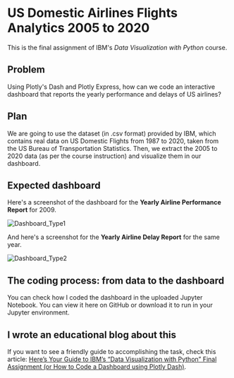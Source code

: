 # US Domestic Airlines Flights Analytics 2005 to 2020
This is the final assignment of IBM's _Data Visualization with Python_ course.

## Problem
Using Plotly's Dash and Plotly Express, how can we code an interactive dashboard that reports the yearly performance and delays of US airlines? 

## Plan 
We are going to use the dataset (in .csv format) provided by IBM, which contains real data on US Domestic Flights from 1987 to 2020, taken from the US Bureau of Transportation Statistics. Then, we extract the 2005 to 2020 data (as per the course instruction) and visualize them in our dashboard.

## Expected dashboard
Here's a screenshot of the dashboard for the __Yearly Airline Performance Report__ for 2009. 

![Dashboard_Type1](https://github.com/marvin-rubia/US-Domestic-Flights-Analytics-2005-to-2020/assets/140475770/a3fcd42b-b6e4-4a04-84b3-e72c7e16e404)

And here's a screenshot for the __Yearly Airline Delay Report__ for the same year. 

![Dashboard_Type2](https://github.com/marvin-rubia/US-Domestic-Flights-Analytics-2005-to-2020/assets/140475770/82edc70e-749c-4caa-abd9-4e51dd9582ed)

## The coding process: from data to the dashboard
You can check how I coded the dashboard in the uploaded Jupyter Notebook. You can view it here on GitHub or download it to run in your Jupyter environment. 

## I wrote an educational blog about this
If you want to see a friendly guide to accomplishing the task, check this article: [Here’s Your Guide to IBM’s “Data Visualization with Python” Final Assignment (or How to Code a Dashboard using Plotly Dash)](https://marvinrubia.medium.com/heres-your-guide-to-the-final-assignment-of-ibm-s-data-visualization-with-python-27505bea3d76).
